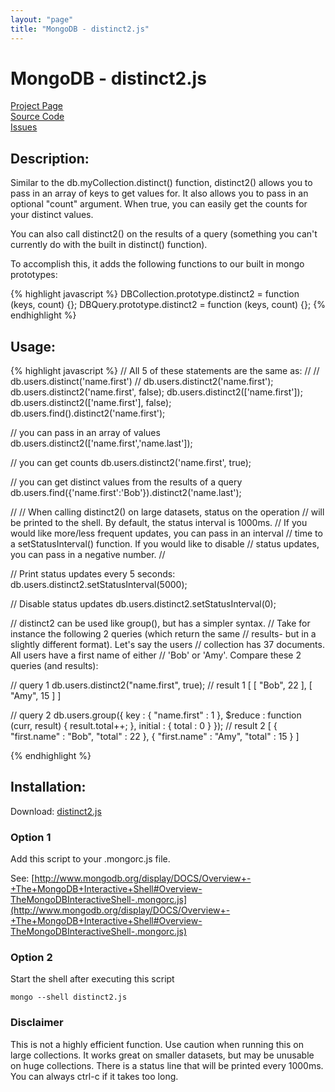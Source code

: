 ```yaml
---
layout: "page"
title: "MongoDB - distinct2.js"
---
```

# MongoDB - distinct2.js #

[Project Page](https://www.skratchdot.com/projects/mongodb-distinct2/)  
[Source Code](https://github.com/skratchdot/mongodb-distinct2/)  
[Issues](https://github.com/skratchdot/mongodb-distinct2/issues/)  

## Description: ##

Similar to the db.myCollection.distinct() function, distinct2() allows
you to pass in an array of keys to get values for.  It also allows you
to pass in an optional "count" argument.  When true, you can easily get
the counts for your distinct values.

You can also call distinct2() on the results of a query (something you
can't currently do with the built in distinct() function).

To accomplish this, it adds the following functions to our built in mongo prototypes:  

{% highlight javascript %}
DBCollection.prototype.distinct2 = function (keys, count) {};
DBQuery.prototype.distinct2 = function (keys, count) {};
{% endhighlight %}

## Usage: ##

{% highlight javascript %}
// All 5 of these statements are the same as:
//
//     db.users.distinct('name.first')
//
db.users.distinct2('name.first');
db.users.distinct2('name.first', false);
db.users.distinct2(['name.first']);
db.users.distinct2(['name.first'], false);
db.users.find().distinct2('name.first');

// you can pass in an array of values
db.users.distinct2(['name.first','name.last']);

// you can get counts
db.users.distinct2('name.first', true);

// you can get distinct values from the results of a query
db.users.find({'name.first':'Bob'}).distinct2('name.last');

//
// When calling distinct2() on large datasets, status on the operation
// will be printed to the shell. By default, the status interval is 1000ms.
// If you would like more/less frequent updates, you can pass in an interval
// time to a setStatusInterval() function. If you would like to disable
// status updates, you can pass in a negative number.
//

// Print status updates every 5 seconds:
db.users.distinct2.setStatusInterval(5000);

// Disable status updates
db.users.distinct2.setStatusInterval(0);

// distinct2 can be used like group(), but has a simpler syntax.
// Take for instance the following 2 queries (which return the same
// results- but in a slightly different format). Let's say the users
// collection has 37 documents. All users have a first name of either
// 'Bob' or 'Amy'. Compare these 2 queries (and results):

// query 1
db.users.distinct2("name.first", true);
// result 1
[
	[ "Bob", 22 ],
	[ "Amy", 15 ]
]

// query 2
db.users.group({
	key : { "name.first" : 1 },
	$reduce : function (curr, result) { result.total++; },
	initial : { total : 0 }
});
// result 2
[
	{ "first.name" : "Bob", "total" : 22 },
	{ "first.name" : "Amy", "total" : 15 }
]

{% endhighlight %}

## Installation: ##

Download: [distinct2.js](https://github.com/skratchdot/mongodb-distinct2/raw/master/distinct2.js)

### Option 1 ###

Add this script to your .mongorc.js file.  

See: [http://www.mongodb.org/display/DOCS/Overview+-+The+MongoDB+Interactive+Shell#Overview-TheMongoDBInteractiveShell-.mongorc.js](http://www.mongodb.org/display/DOCS/Overview+-+The+MongoDB+Interactive+Shell#Overview-TheMongoDBInteractiveShell-.mongorc.js)

### Option 2 ###

Start the shell after executing this script  

    mongo --shell distinct2.js

### Disclaimer

This is not a highly efficient function. Use caution when running this on large
collections.  It works great on smaller datasets, but may be unusable on huge
collections.  There is a status line that will be printed every 1000ms. You can always
ctrl-c if it takes too long.
